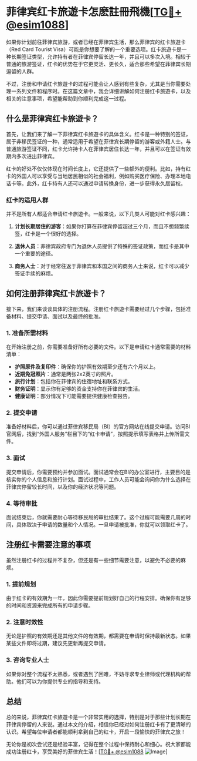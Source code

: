# 菲律宾红卡旅遊卡怎麽註冊飛機[[TG💪+ @esim1088](https://t.me/s/esim1088)]

如果你计划前往菲律宾旅游，或者已经在菲律宾生活，那么菲律宾的红卡旅遊卡（Red Card Tourist Visa）可能是你想要了解的一个重要选项。红卡旅遊卡是一种长期签证类型，允许持有者在菲律宾停留长达一年，并且可以多次入境。相较于普通的旅游签证，红卡的优势在于它更灵活、更长久，适合那些希望在菲律宾长期逗留的人群。

不过，注册和申请红卡旅遊卡的过程可能会让人感到有些复杂，尤其是当你需要处理一系列文件和程序时。在这篇文章中，我会详细讲解如何注册红卡旅遊卡，以及相关的注意事项，希望能帮助到你顺利完成这一过程。

## 什么是菲律宾红卡旅遊卡？

首先，让我们来了解一下菲律宾红卡旅遊卡的具体含义。红卡是一种特别的签证，属于非移民签证的一种，通常适用于希望在菲律宾长期停留的游客或外籍人士。与普通旅游签证不同，红卡允许持卡人在菲律宾居住长达一年，并且可以在签证有效期内多次进出菲律宾。

红卡的好处不仅仅体现在时间长度上，它还提供了一些额外的便利。比如，持有红卡的外国人可以享受与当地居民相似的社会福利，例如购买医疗保险、办理本地电话卡等。此外，红卡持有人还可以通过申请转换身份，进一步获得永久居留权。

### 红卡的适用人群

并不是所有人都适合申请红卡旅遊卡。一般来说，以下几类人可能对红卡感兴趣：

1. **计划长期居住的游客**：如果你打算在菲律宾停留超过三个月，而且不想频繁续签，红卡是一个很好的选择。
   
2. **退休人员**：菲律宾政府专门为退休人员提供了特殊的签证政策，而红卡是其中一个重要的途径。
   
3. **商务人士**：对于经常往返于菲律宾和本国之间的商务人士来说，红卡可以减少签证手续的麻烦。

## 如何注册菲律宾红卡旅遊卡？

接下来，我们来谈谈具体的注册流程。注册红卡旅遊卡需要经过几个步骤，包括准备材料、提交申请、面试以及最终的批准。

### 1. 准备所需材料

在开始注册之前，你需要准备好所有必要的文件。以下是申请红卡通常需要的材料清单：

- **护照原件及复印件**：确保你的护照有效期至少还有六个月以上。
- **近期免冠照片**：通常是两张2x2英寸的照片。
- **旅行计划**：包括你在菲律宾的住宿地址和联系方式。
- **财务证明**：显示你有足够的资金支持你在菲律宾的生活。
- **健康证明**：部分情况下可能需要提供健康检查报告。

### 2. 提交申请

准备好材料后，你可以通过菲律宾移民局（BI）的官方网站在线提交申请。访问BI官网后，找到“外国人服务”栏目下的“红卡申请”，按照提示填写表格并上传所需文件。

### 3. 面试

提交申请后，你需要预约并参加面试。面试通常会在BI的办公室进行，主要目的是核实你的个人信息和旅行计划。面试过程中，工作人员可能会询问你为什么选择在菲律宾停留较长时间，以及你的经济状况等问题。

### 4. 等待审批

面试结束后，你就需要耐心等待移民局的审批结果了。这个过程可能需要几周的时间，具体取决于申请的数量和个人情况。一旦申请被批准，你就可以领取红卡了。

## 注册红卡需要注意的事项

虽然注册红卡的过程并不复杂，但还是有一些细节需要注意，以避免不必要的麻烦。

### 1. 提前规划

由于红卡的有效期为一年，因此你需要提前规划好自己的行程安排。确保你有足够的时间和资源来完成所有的申请步骤。

### 2. 注意时效性

无论是护照的有效期还是其他文件的有效期，都需要在申请时保持最新状态。如果某些文件即将过期，建议先更新再提交申请。

### 3. 咨询专业人士

如果你对整个流程不太熟悉，或者遇到了困难，不妨寻求专业律师或代理机构的帮助。他们可以为你提供专业的指导和支持。

## 总结

总的来说，菲律宾红卡旅遊卡是一个非常实用的选择，特别是对于那些计划长期在菲律宾停留的人来说。通过本文的介绍，相信你已经对如何注册红卡有了更清晰的认识。希望每位申请者都能顺利拿到自己的红卡，开启一段愉快的菲律宾之旅！

无论你是初次尝试还是经验丰富，记得在整个过程中保持耐心和细心。祝大家都能成功注册红卡，享受美好的菲律宾生活！[[TG💪+ @esim1088](https://t.me/s/esim1088) ![Image](https://i.postimg.cc/4NQfJmqS/Snipaste-2025-05-13-00-14-12.png)]